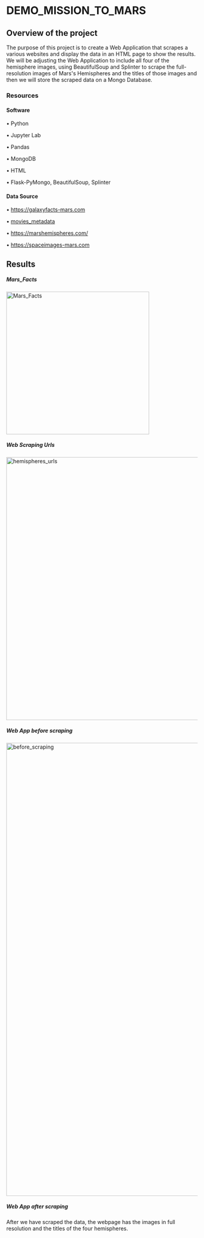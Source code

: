 # DEMO_MISSION_TO_MARS



## Overview of the project

The purpose of this project is to create a Web Application that scrapes a various websites and display the data in an HTML page to show the results.
We will be adjusting the Web Application to include all four of the hemisphere images, using BeautifulSoup and Splinter to scrape the full-resolution images of Mars's Hemispheres and the titles of those images and then we will store the scraped data on a Mongo Database.

### Resources

#### Software

• Python 

• Jupyter Lab

• Pandas

• MongoDB

• HTML

• Flask-PyMongo, BeautifulSoup, Splinter

#### Data Source

• https://galaxyfacts-mars.com

• [movies_metadata](https://data-class-mars.s3.amazonaws.com/Mars/index.html)

• https://marshemispheres.com/

• https://spaceimages-mars.com

## Results

##### Mars_Facts

<img width="376" alt="Mars_Facts" src="https://user-images.githubusercontent.com/107282754/187096837-
                                       8dc9dfc7-f55a-41c9-a1f6-72ff44629959.png">


##### Web Scraping Urls 

<img width="693" alt="hemispheres_urls" src="https://user-images.githubusercontent.com/107282754/187096877-15fd89fc-cd95-40de-bf42-3563d06896f9.png">

##### Web App before scraping

<img width="1194" alt="before_scraping" src="https://user-images.githubusercontent.com/107282754/187097172-b81f3375-4c51-4768-b01c-8aa19510a0f2.png">

##### Web App after scraping
After we have scraped the data, the webpage has the images in full resolution and the titles of the four hemispheres.
